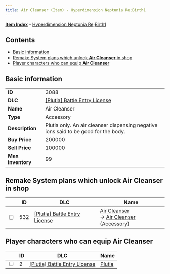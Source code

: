 ```yaml
---
title: Air Cleanser (Item) - Hyperdimension Neptunia Re;Birth1
---
```


[**Item Index**](/neptunia/rb1/item/index.html) - [Hyperdimension Neptunia Re;Birth1](/neptunia/rb1)

## Contents

- [Basic information](#basic-information)
- [Remake System plans which unlock **Air Cleanser** in shop](#remake-system-plans-which-unlock-air-cleanser-in-shop)
- [Player characters who can equip **Air Cleanser**](#player-characters-who-can-equip-air-cleanser)
## Basic information

|   |   |
| -- | -- |
| **ID** | 3088 |
| **DLC** | [[Plutia] Battle Entry License](/neptunia/rb1/dlc/7-plutia.html) |
| **Name** | Air Cleanser |
| **Type** | Accessory |
| **Description** | Plutia only. An air cleanser dispensing negative ions said to be good for the body. |
| **Buy Price** | 200000 |
| **Sell Price** | 100000 |
| **Max inventory** | 99 |


## Remake System plans which unlock **Air Cleanser** in shop

|    | ID | DLC | Name |
| -- | -- | --- | ---- |
| <input type="checkbox" id="rb1-remake-7-532" class="trackbox" /> | 532 | [[Plutia] Battle Entry License](/neptunia/rb1/dlc/7-plutia.html) | [Air Cleanser](/neptunia/rb1/remake/7-532-air-cleanser.html)<br /> → [Air Cleanser](/neptunia/rb1/item/7-3088-air-cleanser.html) (Accessory) |


## Player characters who can equip **Air Cleanser**

|    | ID | DLC | Name |
| -- | -- | --- | ---- |
| <input type="checkbox" id="rb1-player-7-2" class="trackbox" /> | 2 | [[Plutia] Battle Entry License](/neptunia/rb1/dlc/7-plutia.html) | [Plutia](/neptunia/rb1/player/7-2-plutia.html) |
